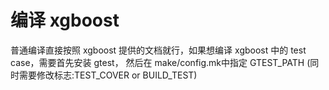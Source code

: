# 编译 xgboost
普通编译直接按照 xgboost 提供的文档就行，如果想编译 xgboost 中的 test case，需要首先安装 gtest， 然后在 make/config.mk中指定 GTEST_PATH (同时需要修改标志:TEST_COVER or BUILD_TEST)